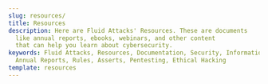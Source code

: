 ```yaml
---
slug: resources/
title: Resources
description: Here are Fluid Attacks' Resources. These are documents
  like annual reports, ebooks, webinars, and other content
  that can help you learn about cybersecurity.
keywords: Fluid Attacks, Resources, Documentation, Security, Information,
  Annual Reports, Rules, Asserts, Pentesting, Ethical Hacking
template: resources
---
```

